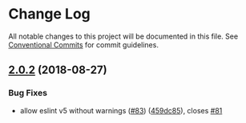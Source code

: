 # Change Log

All notable changes to this project will be documented in this file.
See [Conventional Commits](https://conventionalcommits.org) for commit guidelines.

<a name="2.0.2"></a>
## [2.0.2](https://github.com/finn-no/eslint-config-finn/compare/eslint-config-finn-react@2.0.1...eslint-config-finn-react@2.0.2) (2018-08-27)


### Bug Fixes

* allow eslint v5 without warnings ([#83](https://github.com/finn-no/eslint-config-finn/issues/83)) ([459dc85](https://github.com/finn-no/eslint-config-finn/commit/459dc85)), closes [#81](https://github.com/finn-no/eslint-config-finn/issues/81)
